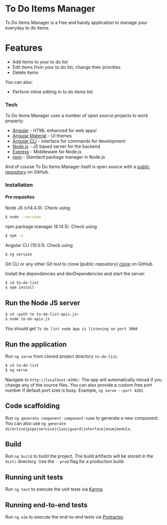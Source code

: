 # To Do Items Manager

To Do Items Manager is a free and handy application to manage your everyday to do items.

# Features

  - Add items to your to do list
  - Edit items from your to do list, change their priorities
  - Delete items

You can also:
  - Perform inline editing in to do items list

### Tech

To Do Items Manager uses a number of open source projects to work properly:

* [Angular] - HTML enhanced for web apps!
* [Angular Material] - UI themes
* [Angular CLI] - interface for commands for development 
* [Node.js] - JS based server for the backend
* [Express] - Middleware for Node.js
* [npm] - Standard package manager in Node.js

And of course To Do Items Manager itself is open source with a [public repository][dill] on GitHub.

### Installation

#### Pre requisites
Node JS (v14.4.0). Check using
```sh
$ node --version
```
npm package manager (6.14.5). Check using
```sh
$ npm -v
```
Angular CLI (10.0.1). Check using
```sh
$ ng version
```
Git CLI or any other Git tool to clone [public repository] [clone] on GitHub.

Install the dependencies and devDependencies and start the server.

```sh
$ cd to-do-list
$ npm install
```
## Run the Node JS server
```sh
$ cd <path to to-do-list-apis.js>
$ node to-do-apis.js
```
You should get `To do list node App is listening on port 3000`

## Run the application

Run `ng serve` from cloned project directory `to-do-list`. 
```sh
$ cd to-do-list
$ ng serve
```
Navigate to `http://localhost:4200/`. The app will automatically reload if you change any of the source files. You can also provide a custom free port number if default port `4200` is busy.
Example, `ng serve --port 4201`

## Code scaffolding

Run `ng generate component component-name` to generate a new component. You can also use `ng generate directive|pipe|service|class|guard|interface|enum|module`.

## Build

Run `ng build` to build the project. The build artifacts will be stored in the `dist/` directory. Use the `--prod` flag for a production build.

## Running unit tests

Run `ng test` to execute the unit tests via [Karma](https://karma-runner.github.io).

## Running end-to-end tests

Run `ng e2e` to execute the end-to-end tests via [Protractor](http://www.protractortest.org/).





   [dill]: <https://github.com/apurva-khopkar-dev/to-do-items-mgr>
   [clone]: <https://github.com/apurva-khopkar-dev/to-do-items-mgr.git>
   [node.js]: <https://nodejs.org/en/download/>
   [Express]: <http://expressjs.com>
   [Angular]: <http://angularjs.org>
   [npm]: <https://nodejs.org/en/download/>
   [Angular Material]: <https://material.angular.io/>
   [Angular CLI]: <https://angular.io/>

   [PlDb]: <https://github.com/joemccann/dillinger/tree/master/plugins/dropbox/README.md>
   [PlGh]: <https://github.com/joemccann/dillinger/tree/master/plugins/github/README.md>
   [PlGd]: <https://github.com/joemccann/dillinger/tree/master/plugins/googledrive/README.md>
   [PlOd]: <https://github.com/joemccann/dillinger/tree/master/plugins/onedrive/README.md>
   [PlMe]: <https://github.com/joemccann/dillinger/tree/master/plugins/medium/README.md>
   [PlGa]: <https://github.com/RahulHP/dillinger/blob/master/plugins/googleanalytics/README.md>

